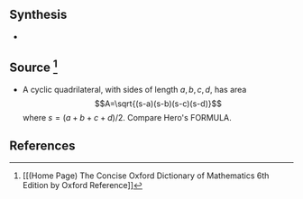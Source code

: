 ## Synthesis
- 
## Source [^1]
- A cyclic quadrilateral, with sides of length $a, b, c, d$, has area$$A=\sqrt{(s-a)(s-b)(s-c)(s-d)}$$where $s=(a+b+c+d) / 2$. Compare Hero's FORMULA.
## References

[^1]: [[(Home Page) The Concise Oxford Dictionary of Mathematics 6th Edition by Oxford Reference]]